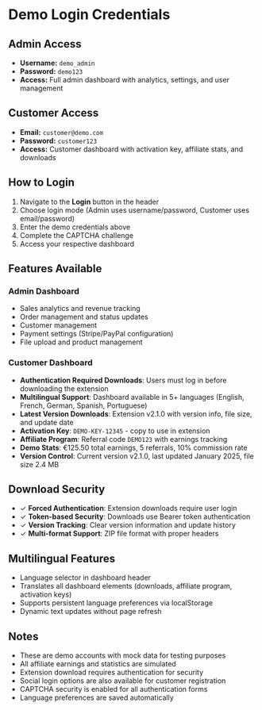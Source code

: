 # Demo Login Credentials

## Admin Access
- **Username:** `demo_admin`
- **Password:** `demo123`
- **Access:** Full admin dashboard with analytics, settings, and user management

## Customer Access
- **Email:** `customer@demo.com`
- **Password:** `customer123`
- **Access:** Customer dashboard with activation key, affiliate stats, and downloads

## How to Login

1. Navigate to the **Login** button in the header
2. Choose login mode (Admin uses username/password, Customer uses email/password)
3. Enter the demo credentials above
4. Complete the CAPTCHA challenge
5. Access your respective dashboard

## Features Available

### Admin Dashboard
- Sales analytics and revenue tracking
- Order management and status updates
- Customer management
- Payment settings (Stripe/PayPal configuration)
- File upload and product management

### Customer Dashboard
- **Authentication Required Downloads**: Users must log in before downloading the extension
- **Multilingual Support**: Dashboard available in 5+ languages (English, French, German, Spanish, Portuguese)
- **Latest Version Downloads**: Extension v2.1.0 with version info, file size, and update date
- **Activation Key**: `DEMO-KEY-12345` - copy to use in extension
- **Affiliate Program**: Referral code `DEMO123` with earnings tracking
- **Demo Stats**: €125.50 total earnings, 5 referrals, 10% commission rate
- **Version Control**: Current version v2.1.0, last updated January 2025, file size 2.4 MB

## Download Security
- ✓ **Forced Authentication**: Extension downloads require user login
- ✓ **Token-based Security**: Downloads use Bearer token authentication
- ✓ **Version Tracking**: Clear version information and update history
- ✓ **Multi-format Support**: ZIP file format with proper headers

## Multilingual Features
- Language selector in dashboard header
- Translates all dashboard elements (downloads, affiliate program, activation keys)
- Supports persistent language preferences via localStorage
- Dynamic text updates without page refresh

## Notes
- These are demo accounts with mock data for testing purposes
- All affiliate earnings and statistics are simulated
- Extension download requires authentication for security
- Social login options are also available for customer registration
- CAPTCHA security is enabled for all authentication forms
- Language preferences are saved automatically